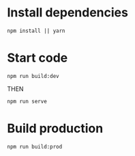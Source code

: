 # Install dependencies

```
npm install || yarn
```

# Start code

```
npm run build:dev
```

THEN

```
npm run serve
```

# Build production

```
npm run build:prod
```
